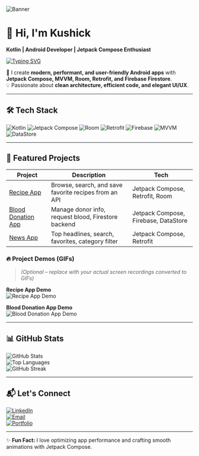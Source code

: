 <!-- Banner -->
![Banner](assets/banner.png) 
<!-- Replace with your banner.png or banner.gif -->

# 👋 Hi, I'm Kushick  
**Kotlin | Android Developer | Jetpack Compose Enthusiast**

[![Typing SVG](https://readme-typing-svg.herokuapp.com?size=25&duration=3000&color=00F7FF&lines=Android+Developer;Jetpack+Compose+Enthusiast;MVVM+%7C+Room+%7C+Retrofit+%7C+Firebase)](https://git.io/typing-svg)

🚀 I create **modern, performant, and user-friendly Android apps** with **Jetpack Compose, MVVM, Room, Retrofit, and Firebase Firestore**.  
💡 Passionate about **clean architecture, efficient code, and elegant UI/UX**.

---

## 🛠️ Tech Stack

![Kotlin](https://img.shields.io/badge/Kotlin-0095D5?style=for-the-badge&logo=kotlin&logoColor=white)
![Jetpack Compose](https://img.shields.io/badge/Jetpack%20Compose-4285F4?style=for-the-badge&logo=jetpackcompose&logoColor=white)
![Room](https://img.shields.io/badge/Room%20DB-3DDC84?style=for-the-badge&logo=android&logoColor=white)
![Retrofit](https://img.shields.io/badge/Retrofit-FF6F00?style=for-the-badge&logo=java&logoColor=white)
![Firebase](https://img.shields.io/badge/Firebase-FFCA28?style=for-the-badge&logo=firebase&logoColor=black)
![MVVM](https://img.shields.io/badge/MVVM-000000?style=for-the-badge&logo=architecture&logoColor=white)
![DataStore](https://img.shields.io/badge/DataStore-FF4081?style=for-the-badge&logo=android&logoColor=white)

---

## 📱 Featured Projects

| Project | Description | Tech |
|---------|-------------|------|
| [Recipe App](https://github.com/YOUR_USERNAME/RecipeApp) | Browse, search, and save favorite recipes from an API | Jetpack Compose, Retrofit, Room |
| [Blood Donation App](https://github.com/YOUR_USERNAME/BloodDonationApp) | Manage donor info, request blood, Firestore backend | Jetpack Compose, Firebase, DataStore |
| [News App](https://github.com/YOUR_USERNAME/NewsApp) | Top headlines, search, favorites, category filter | Jetpack Compose, Retrofit |

### 🔥 Project Demos (GIFs)
> *(Optional – replace with your actual screen recordings converted to GIFs)*

**Recipe App Demo**  
![Recipe App Demo](assets/recipe_demo.gif)

**Blood Donation App Demo**  
![Blood Donation App Demo](assets/blood_donation_demo.gif)

---

## 📊 GitHub Stats

![GitHub Stats](https://github-readme-stats.vercel.app/api?username=YOUR_USERNAME&show_icons=true&theme=radical)  
![Top Languages](https://github-readme-stats.vercel.app/api/top-langs/?username=YOUR_USERNAME&layout=compact&theme=radical)  
![GitHub Streak](https://github-readme-streak-stats.herokuapp.com/?user=YOUR_USERNAME&theme=radical)  

---

## 📬 Let's Connect

[![LinkedIn](https://img.shields.io/badge/LinkedIn-0A66C2?style=for-the-badge&logo=linkedin&logoColor=white)](https://linkedin.com/in/YOUR_LINK)  
[![Email](https://img.shields.io/badge/Email-D14836?style=for-the-badge&logo=gmail&logoColor=white)](mailto:YOUR_EMAIL)  
[![Portfolio](https://img.shields.io/badge/Portfolio-6FCF97?style=for-the-badge&logo=aboutme&logoColor=white)](https://YOUR_PORTFOLIO_LINK)

---

✨ **Fun Fact:** I love optimizing app performance and crafting smooth animations with Jetpack Compose.